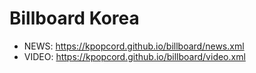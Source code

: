 # Billboard Korea
- NEWS: https://kpopcord.github.io/billboard/news.xml  
- VIDEO: https://kpopcord.github.io/billboard/video.xml  
